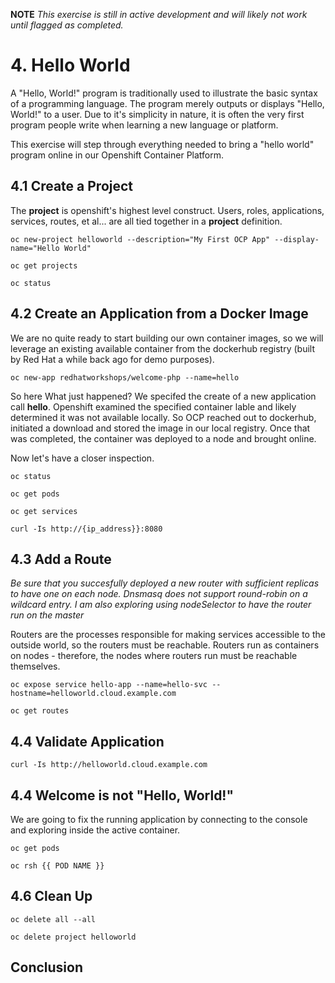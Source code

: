 **NOTE** *This exercise is still in active development and will likely not work until flagged as completed.*

# 4. Hello World

A "Hello, World!" program is traditionally used to illustrate the basic syntax of a programming language.  The program merely outputs or displays "Hello, World!" to a user. Due to it's simplicity in nature, it is often the very first program people write when learning a new language or platform.

This exercise will step through everything needed to bring a "hello world" program online in our Openshift Container Platform.

## 4.1 Create a Project

The **project** is openshift's highest level construct.  Users, roles, applications, services, routes, et al... are all tied together in a **project** definition.  

    oc new-project helloworld --description="My First OCP App" --display-name="Hello World"

    oc get projects
    
    oc status

## 4.2 Create an Application from a Docker Image

We are no quite ready to start building our own container images, so we will leverage an existing available container from the dockerhub registry (built by Red Hat a while back ago for demo purposes).

    oc new-app redhatworkshops/welcome-php --name=hello

So here What just happened?  We specifed the create of a new application call **hello**.  Openshift examined the specified container lable and likely determined it was not available locally. So OCP reached out to dockerhub, initiated a download and stored the image in our local registry.  Once that was completed, the container was deployed to a node and brought online.

Now let's have a closer inspection.

    oc status
    
    oc get pods
    
    oc get services

    curl -Is http://{ip_address}}:8080

## 4.3 Add a Route

*Be sure that you succesfully deployed a new router with sufficient replicas to have one on each node.  Dnsmasq does not support round-robin on a wildcard entry.  I am also exploring using nodeSelector to have the router run on the master*

Routers are the processes responsible for making services accessible to the outside world, so the routers must be reachable. Routers run as containers on nodes - therefore, the nodes where routers run must be reachable themselves.

    oc expose service hello-app --name=hello-svc --hostname=helloworld.cloud.example.com

    oc get routes
        
    
## 4.4 Validate Application

    curl -Is http://helloworld.cloud.example.com

## 4.4 Welcome is not "Hello, World!"

We are going to fix the running application by connecting to the console and exploring inside the active container.

    oc get pods

    oc rsh {{ POD NAME }}



## 4.6 Clean Up

    oc delete all --all
    
    oc delete project helloworld

## Conclusion
